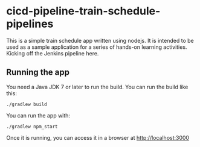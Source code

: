 # cicd-pipeline-train-schedule-pipelines

This is a simple train schedule app written using nodejs. It is intended to be used as a sample application for a series of hands-on learning activities.
Kicking off the Jenkins pipeline here.
## Running the app

You need a Java JDK 7 or later to run the build. You can run the build like this:

    ./gradlew build

You can run the app with:

    ./gradlew npm_start

Once it is running, you can access it in a browser at [http://localhost:3000](http://localhost:3000)
